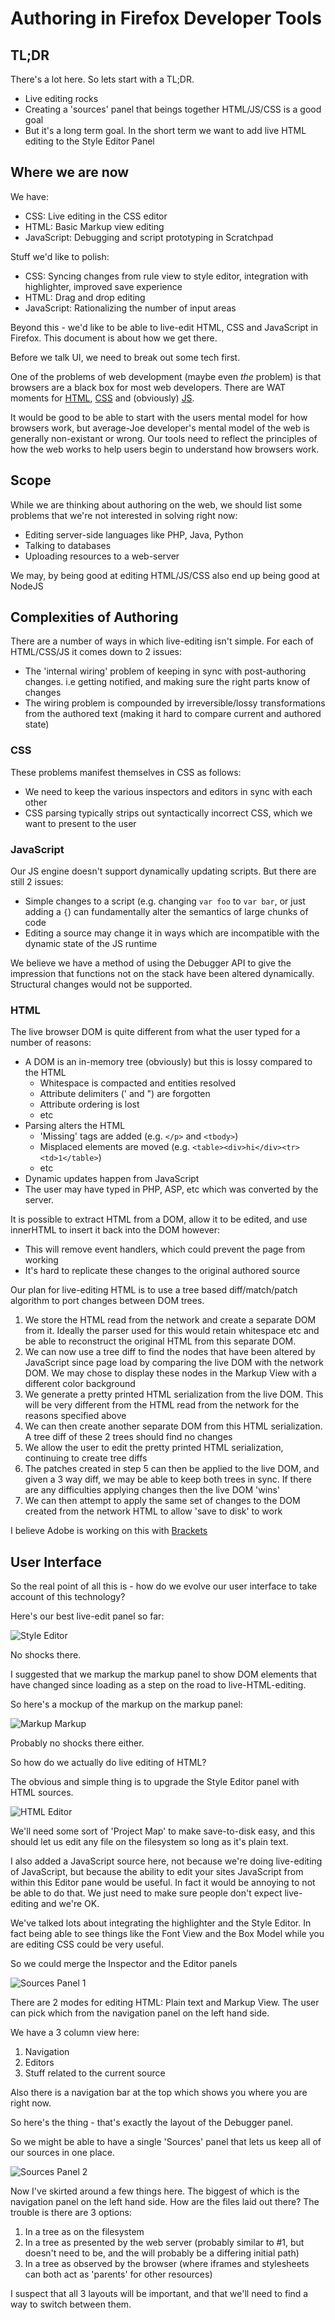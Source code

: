 
# Authoring in Firefox Developer Tools

## TL;DR

There's a lot here. So lets start with a TL;DR.

* Live editing rocks
* Creating a 'sources' panel that beings together HTML/JS/CSS is a good goal
* But it's a long term goal. In the short term we want to add live HTML editing
  to the Style Editor Panel

## Where we are now

We have:

* CSS: Live editing in the CSS editor
* HTML: Basic Markup view editing
* JavaScript: Debugging and script prototyping in Scratchpad

Stuff we'd like to polish:

* CSS: Syncing changes from rule view to style editor, integration with
  highlighter, improved save experience
* HTML: Drag and drop editing
* JavaScript: Rationalizing the number of input areas

Beyond this - we'd like to be able to live-edit HTML, CSS and JavaScript in
Firefox. This document is about how we get there.

Before we talk UI, we need to break out some tech first.

One of the problems of web development (maybe even *the* problem) is that
browsers are a black box for most web developers. There are WAT moments for
[HTML](http://jakearchibald.github.io/request-quest/),
[CSS](https://twitter.com/slicknet/status/9789299977) and
(obviously) [JS](https://www.destroyallsoftware.com/talks/wat).

It would be good to be able to start with the users mental model for how
browsers work, but average-Joe developer's mental model of the web is generally
non-existant or wrong. Our tools need to reflect the principles of how the web
works to help users begin to understand how browsers work.

## Scope

While we are thinking about authoring on the web, we should list some problems
that we're not interested in solving right now:

* Editing server-side languages like PHP, Java, Python
* Talking to databases
* Uploading resources to a web-server

We may, by being good at editing HTML/JS/CSS also end up being good at NodeJS

## Complexities of Authoring

There are a number of ways in which live-editing isn't simple. For each of
HTML/CSS/JS it comes down to 2 issues:

* The 'internal wiring' problem of keeping in sync with post-authoring changes.
i.e getting notified, and making sure the right parts know of changes
* The wiring problem is compounded by irreversible/lossy transformations from
the authored text (making it hard to compare current and authored state)

### CSS

These problems manifest themselves in CSS as follows:

* We need to keep the various inspectors and editors in sync with each other
* CSS parsing typically strips out syntactically incorrect CSS, which we want
to present to the user

### JavaScript

Our JS engine doesn't support dynamically updating scripts. But there are still
2 issues:

* Simple changes to a script (e.g. changing ``var foo`` to ``var bar``, or just
  adding a ``{``) can fundamentally alter the semantics of large chunks of code
* Editing a source may change it in ways which are incompatible with the
  dynamic state of the JS runtime

We believe we have a method of using the Debugger API to give the impression
that functions not on the stack have been altered dynamically. Structural
changes would not be supported.

### HTML

The live browser DOM is quite different from what the user typed for a number
of reasons:

* A DOM is an in-memory tree (obviously) but this is lossy compared to the HTML
  * Whitespace is compacted and entities resolved
  * Attribute delimiters (' and ") are forgotten
  * Attribute ordering is lost
  * etc
* Parsing alters the HTML
  * 'Missing' tags are added (e.g. ``</p>`` and ``<tbody>``)
  * Misplaced elements are moved (e.g. ``<table><div>hi</div><tr><td>1</table>``)
  * etc
* Dynamic updates happen from JavaScript
* The user may have typed in PHP, ASP, etc which was converted by the server.

It is possible to extract HTML from a DOM, allow it to be edited, and use
innerHTML to insert it back into the DOM however:

* This will remove event handlers, which could prevent the page from working
* It's hard to replicate these changes to the original authored source

Our plan for live-editing HTML is to use a tree based diff/match/patch
algorithm to port changes between DOM trees.

1. We store the HTML read from the network and create a separate DOM from it.
   Ideally the parser used for this would retain whitespace etc and be able to
   reconstruct the original HTML from this separate DOM.
2. We can now use a tree diff to find the nodes that have been altered by
   JavaScript since page load by comparing the live DOM with the network DOM.
   We may chose to display these nodes in the Markup View with a different
   color background
3. We generate a pretty printed HTML serialization from the live DOM. This will
   be very different from the HTML read from the network for the reasons
   specified above
4. We can then create another separate DOM from this HTML serialization. A tree
   diff of these 2 trees should find no changes
5. We allow the user to edit the pretty printed HTML serialization, continuing
   to create tree diffs
6. The patches created in step 5 can then be applied to the live DOM, and given
   a 3 way diff, we may be able to keep both trees in sync. If there are any
   difficulties applying changes then the live DOM 'wins'
7. We can then attempt to apply the same set of changes to the DOM created from
   the network HTML to allow 'save to disk' to work

I believe Adobe is working on this with [Brackets](http://download.brackets.io/)

## User Interface

So the real point of all this is - how do we evolve our user interface to take
account of this technology?

Here's our best live-edit panel so far:

![Style Editor](style-editor.png)

No shocks there.

I suggested that we markup the markup panel to show DOM elements that have
changed since loading as a step on the road to live-HTML-editing.

So here's a mockup of the markup on the markup panel:

![Markup Markup](markup-markup.png)

Probably no shocks there either.

So how do we actually do live editing of HTML?

The obvious and simple thing is to upgrade the Style Editor panel with HTML
sources.

![HTML Editor](html-editor.png)

We'll need some sort of 'Project Map' to make save-to-disk easy, and this
should let us edit any file on the filesystem so long as it's plain text.

I also added a JavaScript source here, not because we're doing live-editing of
JavaScript, but because the ability to edit your sites JavaScript from within
this Editor pane would be useful. In fact it would be annoying to not be able
to do that. We just need to make sure people don't expect live-editing and
we're OK.

We've talked lots about integrating the highlighter and the Style Editor. In
fact being able to see things like the Font View and the Box Model while you
are editing CSS could be very useful.

So we could merge the Inspector and the Editor panels

![Sources Panel 1](sources-panel1.png)

There are 2 modes for editing HTML: Plain text and Markup View. The user can
pick which from the navigation panel on the left hand side.

We have a 3 column view here:

1. Navigation
2. Editors
3. Stuff related to the current source

Also there is a navigation bar at the top which shows you where you are right
now.

So here's the thing - that's exactly the layout of the Debugger panel.

So we might be able to have a single 'Sources' panel that lets us keep all of
our sources in one place.

![Sources Panel 2](sources-panel2.png)

Now I've skirted around a few things here. The biggest of which is the
navigation panel on the left hand side. How are the files laid out there? The
trouble is there are 3 options:

1. In a tree as on the filesystem
2. In a tree as presented by the web server (probably similar to #1, but
doesn't need to be, and the will probably be a differing initial path)
3. In a tree as observed by the browser (where iframes and stylesheets can both
act as 'parents' for other resources)

I suspect that all 3 layouts will be important, and that we'll need to find a
way to switch between them.
